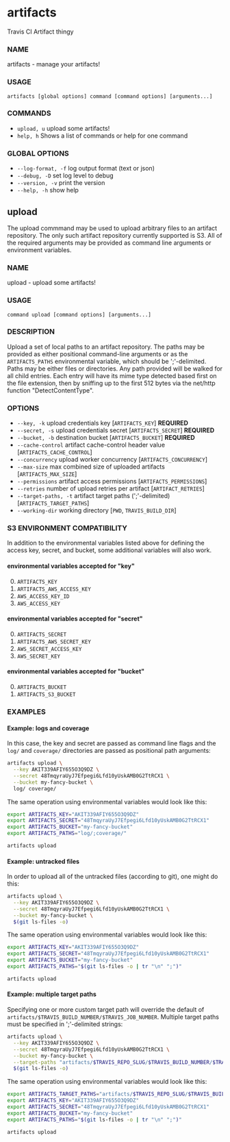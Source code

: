 artifacts
=========

Travis CI Artifact thingy


### NAME
artifacts - manage your artifacts!

### USAGE
`artifacts [global options] command [command options] [arguments...]`

### COMMANDS
* `upload, u`  upload some artifacts!
* `help, h`  Shows a list of commands or help for one command

### GLOBAL OPTIONS
* `--log-format, -f`     log output format (text or json)
* `--debug, -D`        set log level to debug
* `--version, -v`    print the version
* `--help, -h`        show help

## upload

The upload commmand may be used to upload arbitrary files to an artifact
repository.  The only such artifact repository currently supported is
S3.  All of the required arguments may be provided as command line
arguments or environment variables.


### NAME
upload - upload some artifacts!

### USAGE
`command upload [command options] [arguments...]`

### DESCRIPTION
Upload a set of local paths to an artifact repository.  The paths may be
provided as either positional command-line arguments or as the `ARTIFACTS_PATHS`
environmental variable, which should be ';'-delimited.
Paths may be either files or directories.  Any path provided will be walked for
all child entries.  Each entry will have its mime type detected based first on
the file extension, then by sniffing up to the first 512 bytes via the net/http
function "DetectContentType".

### OPTIONS
* `--key, -k`         upload credentials key [`ARTIFACTS_KEY`] **REQUIRED**
* `--secret, -s`     upload credentials secret [`ARTIFACTS_SECRET`] **REQUIRED**
* `--bucket, -b`     destination bucket [`ARTIFACTS_BUCKET`] **REQUIRED**
* `--cache-control`     artifact cache-control header value [`ARTIFACTS_CACHE_CONTROL`]
* `--concurrency`     upload worker concurrency [`ARTIFACTS_CONCURRENCY`]
* `--max-size`         max combined size of uploaded artifacts [`ARTIFACTS_MAX_SIZE`]
* `--permissions`     artifact access permissions [`ARTIFACTS_PERMISSIONS`]
* `--retries`         number of upload retries per artifact [`ARTIFACT_RETRIES`]
* `--target-paths, -t`     artifact target paths (';'-delimited) [`ARTIFACTS_TARGET_PATHS`]
* `--working-dir`     working directory [`PWD`, `TRAVIS_BUILD_DIR`]

### S3 ENVIRONMENT COMPATIBILITY

In addition to the environmental variables listed above for defining the
access key, secret, and bucket, some additional variables will also work.

#### environmental variables accepted for "key"

0. `ARTIFACTS_KEY`
0. `ARTIFACTS_AWS_ACCESS_KEY`
0. `AWS_ACCESS_KEY_ID`
0. `AWS_ACCESS_KEY`

#### environmental variables accepted for "secret"

0. `ARTIFACTS_SECRET`
0. `ARTIFACTS_AWS_SECRET_KEY`
0. `AWS_SECRET_ACCESS_KEY`
0. `AWS_SECRET_KEY`

#### environmental variables accepted for "bucket"

0. `ARTIFACTS_BUCKET`
0. `ARTIFACTS_S3_BUCKET`


### EXAMPLES

#### Example: logs and coverage

In this case, the key and secret are passed as command line flags and
the `log/` and `coverage/` directories are passed as positional path
arguments:

``` bash
artifacts upload \
  --key AKIT339AFIY655O3Q9DZ \
  --secret 48TmqyraUyJ7Efpegi6Lfd10yUskAMB0G2TtRCX1 \
  --bucket my-fancy-bucket \
  log/ coverage/
```

The same operation using environmental variables would look like this:

``` bash
export ARTIFACTS_KEY="AKIT339AFIY655O3Q9DZ"
export ARTIFACTS_SECRET="48TmqyraUyJ7Efpegi6Lfd10yUskAMB0G2TtRCX1"
export ARTIFACTS_BUCKET="my-fancy-bucket"
export ARTIFACTS_PATHS="log/;coverage/"

artifacts upload
```

#### Example: untracked files

In order to upload all of the untracked files (according to git), one
might do this:

``` bash
artifacts upload \
  --key AKIT339AFIY655O3Q9DZ \
  --secret 48TmqyraUyJ7Efpegi6Lfd10yUskAMB0G2TtRCX1 \
  --bucket my-fancy-bucket \
  $(git ls-files -o)
```

The same operation using environmental variables would look like this:

``` bash
export ARTIFACTS_KEY="AKIT339AFIY655O3Q9DZ"
export ARTIFACTS_SECRET="48TmqyraUyJ7Efpegi6Lfd10yUskAMB0G2TtRCX1"
export ARTIFACTS_BUCKET="my-fancy-bucket"
export ARTIFACTS_PATHS="$(git ls-files -o | tr "\n" ";")"

artifacts upload
```

#### Example: multiple target paths

Specifying one or more custom target path will override the default of
`artifacts/$TRAVIS_BUILD_NUMBER/$TRAVIS_JOB_NUMBER`.  Multiple target paths
must be specified in ';'-delimited strings:

``` bash
artifacts upload \
  --key AKIT339AFIY655O3Q9DZ \
  --secret 48TmqyraUyJ7Efpegi6Lfd10yUskAMB0G2TtRCX1 \
  --bucket my-fancy-bucket \
  --target-paths "artifacts/$TRAVIS_REPO_SLUG/$TRAVIS_BUILD_NUMBER/$TRAVIS_JOB_NUMBER;artifacts/$TRAVIS_REPO_SLUG/$TRAVIS_COMMIT" \
  $(git ls-files -o)
```

The same operation using environmental variables would look like this:

``` bash
export ARTIFACTS_TARGET_PATHS="artifacts/$TRAVIS_REPO_SLUG/$TRAVIS_BUILD_NUMBER/$TRAVIS_JOB_NUMBER;artifacts/$TRAVIS_REPO_SLUG/$TRAVIS_COMMIT"
export ARTIFACTS_KEY="AKIT339AFIY655O3Q9DZ"
export ARTIFACTS_SECRET="48TmqyraUyJ7Efpegi6Lfd10yUskAMB0G2TtRCX1"
export ARTIFACTS_BUCKET="my-fancy-bucket"
export ARTIFACTS_PATHS="$(git ls-files -o | tr "\n" ";")"

artifacts upload
```
